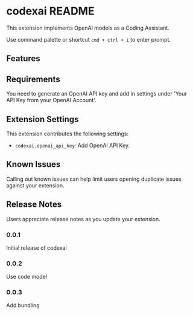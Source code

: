 # codexai README

This extension implements OpenAI models as a Coding Assistant.

Use command palette or shortcut `cmd + ctrl + i` to enter prompt.

## Features

## Requirements

You need to generate an OpenAI API key and add in settings under 'Your API Key from your OpenAI Account'.

## Extension Settings

This extension contributes the following settings:

- `codexai.openai_api_key`: Add OpenAI API Key.

## Known Issues

Calling out known issues can help limit users opening duplicate issues against your extension.

## Release Notes

Users appreciate release notes as you update your extension.

### 0.0.1

Initial release of codexai

### 0.0.2

Use code model

### 0.0.3

Add bundling
